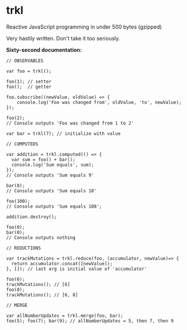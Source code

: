 # trkl
Reactive JavaScript programming in under 500 bytes (gzipped)

Very hastily written. Don't take it too seriously.

**Sixty-second documentation:**

    // OBSERVABLES
    
    var foo = trkl();
    
    foo(1); // setter
    foo();  // getter
    
    foo.subscribe((newValue, oldValue) => {
        console.log('Foo was changed from', oldValue, 'to', newValue);
    });
    
    foo(2);
    // Console outputs 'Foo was changed from 1 to 2'
    
    var bar = trkl(7); // initialize with value
    
    // COMPUTEDS
    
    var addition = trkl.computed(() => {
      var sum = foo() + bar();
      console.log('Sum equals', sum);
    });
    // Console outputs 'Sum equals 9'
    
    bar(8);
    // Console outputs 'Sum equals 10'
    
    foo(100);
    // Console outputs 'Sum equals 108';
    
    addition.destroy();
    
    foo(0);
    bar(0);
    // Console outputs nothing
    
    // REDUCTIONS
    
    var trackMutations = trkl.reduce(foo, (accumulator, newValue)=> {
      return accumulator.concat([newValue]);
    }, []); // last arg is initial value of 'accumulator'
    
    foo(6);
    trackMutations(); // [6]
    foo(8);
    trackMutations(); // [6, 8]
    
    // MERGE
    
    var allNumberUpdates = trkl.merge(foo, bar);
    foo(5); foo(7); bar(9); // allNumberUpdates = 5, then 7, then 9
